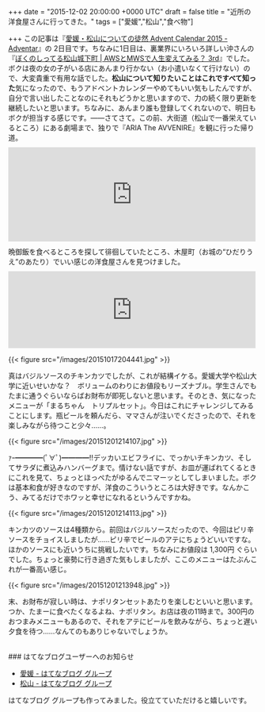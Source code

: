
+++
date = "2015-12-02 20:00:00 +0000 UTC"
draft = false
title = "近所の洋食屋さんに行ってきた。"
tags = ["愛媛","松山","食べ物"]

+++
この記事は『<a href="http://www.adventar.org/calendars/1176">愛媛・松山についての徒然 Advent Calendar 2015 - Adventar</a>』の 2日目です。ちなみに1日目は、裏業界にいろいろ詳しい沖さんの『<a href="http://okiyasu.biz/?p=306http://okiyasu.biz/?p=306">ぼくのしってる松山城下町 | AWSとMWSで人生変えてみる？ 3rd</a>』でした。ボクは夜の女の子がいる店にあんまり行かない（お小遣いなくて行けない）ので、大変貴重で有用な話でした。**松山について知りたいことはこれですべて知った**気になったので、もうアドベントカレンダーやめてもいい気もしたんですが、自分で言い出したことなのにそれもどうかと思いますので、力の続く限り更新を継続したいと思います。ちなみに、あんまり誰も登録してくれないので、明日もボクが担当する感じです。――さてさて。この前、大街道（松山で一番栄えているところ）にある劇場まで、独りで『ARIA The AVVENIRE』を観に行った帰り道。<iframe src="https://hatenablog-parts.com/embed?url=https%3A%2F%2Fblog.daruyanagi.jp%2Fentry%2F2015%2F10%2F20%2F194242" title="『ARIA The AVVENIRE』はミラクルでできているのかも…… - だるろぐ" class="embed-card embed-blogcard" scrolling="no" frameborder="0" style="display: block; width: 100%; height: 190px; max-width: 500px; margin: 10px 0px;"></iframe>晩御飯を食べるところを探して徘徊していたところ、木屋町（お城の“ひだりうえ”のあたり）でいい感じの洋食屋さんを見つけました。<iframe src="https://hatenablog-parts.com/embed?url=https%3A%2F%2Fwww.swarmapp.com%2Fc%2F9hyspA3y2Vr" title="Happiness まるちゃん" class="embed-card embed-webcard" scrolling="no" frameborder="0" style="display: block; width: 100%; height: 155px; max-width: 500px; margin: 10px 0px;"></iframe>

{{< figure src="/images/20151017204441.jpg"  >}}

真はバジルソースのチキンカツでしたが、これが結構イケる。愛媛大学や松山大学に近いせいかな？　ボリュームのわりにお値段もリーズナブル。学生さんでもたまに通うぐらいならばお財布が即死しないと思います。そのとき、気になったメニューが「まるちゃん　トリプルセット」。今日はこれにチャレンジしてみることにします。瓶ビールを頼んだら、ママさんが注いでくださったので、それを楽しみながら待つこと少々……。

{{< figure src="/images/20151201214107.jpg"  >}}

ｧｰ━━━━(ﾟ∀ﾟ)━━━━!!デッカいエビフライに、でっかいチキンカツ、そしてサラダに煮込みハンバーグまで。情けない話ですが、お皿が運ばれてくるときにこれを見て、ちょっとほっぺたがゆるんでニマーッとしてしまいました。ボクは基本和食が好きなのですが、洋食のこういうところは大好きです。なんかこう、みてるだけでホワッと幸せになれるというんですかね。

{{< figure src="/images/20151201214113.jpg"  >}}

キンカツのソースは4種類から。前回はバジルソースだったので、今回はピリ辛ソースをチョイスしましたが……ピリ辛でビールのアテにちょうどいいですな。ほかのソースにも近いうちに挑戦したいです。ちなみにお値段は 1,300円 ぐらいでした。ちょっと豪勢に行き過ぎた気もしましたが、ここのメニューはたぶんこれが一番高い感じ。

{{< figure src="/images/20151201213948.jpg"  >}}

末、お財布が寂しい時は、ナポリタンセットあたりを楽しむといいと思います。つか、たまーに食べたくなるよね、ナポリタン。お店は夜の11時まで。300円のおつまみメニューもあるので、それをアテにビールを飲みながら、ちょっと遅い夕食を待つ……なんてのもありじゃないでしょうか。<br/>
<br/>


<div class="section">
    ### はてなブログユーザーへのお知らせ
    
<ul>
<li><a href="http://hatenablog.com/g/6653586347146850343">愛媛 - はてなブログ グループ</a></li>
<li><a href="http://hatenablog.com/g/6653586347146850264">松山 - はてなブログ グループ</a></li>
</ul>はてなブログ グループも作ってみました。役立てていただけると嬉しいです。

</div>

